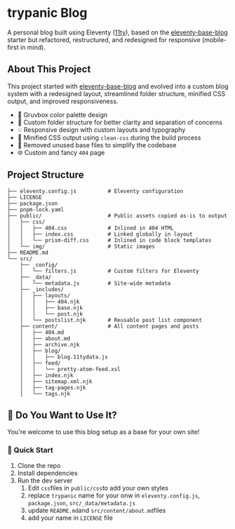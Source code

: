 # trypanic Blog

A personal blog built using Eleventy ([11ty](https://www.11ty.dev/)), based on the  [eleventy-base-blog](https://github.com/11ty/eleventy-base-blog) starter but refactored,  restructured, and redesigned for responsive (mobile-first in mind).

## About This Project

This project started with [eleventy-base-blog](https://github.com/11ty/eleventy-base-blog) and evolved into a custom blog system with a redesigned layout, streamlined folder structure, minified CSS output, and improved responsiveness.

- 🎨 Gruvbox color palette design
- 🔧 Custom folder structure for better clarity and separation of concerns
- 💡 Responsive design with custom layouts and typography
- 🧹 Minified CSS output using `clean-css` during the build process
- 🧼 Removed unused base files to simplify the codebase
- 🌐 Custom and fancy `404` page

## Project Structure

```
├── eleventy.config.js          # Eleventy configuration
├── LICENSE
├── package.json
├── pnpm-lock.yaml
├── public/                     # Public assets copied as-is to output
│   ├── css/
│   │   ├── 404.css             # Inlined in 404 HTML
│   │   ├── index.css           # Linked globally in layout
│   │   └── prism-diff.css      # Inlined in code block templates
│   └── img/                    # Static images
├── README.md
└── src/
    ├── _config/
    │   └── filters.js          # Custom filters for Eleventy
    ├── _data/
    │   └── metadata.js         # Site-wide metadata
    ├── _includes/
    │   ├── layouts/
    │   │   ├── 404.njk
    │   │   ├── base.njk
    │   │   └── post.njk
    │   └── postslist.njk       # Reusable post list component
    ├── content/                # All content pages and posts
    │   ├── 404.md
    │   ├── about.md
    │   ├── archive.njk
    │   ├── blog/
    │   │   ├── blog.11tydata.js
    │   ├── feed/
    │   │   └── pretty-atom-feed.xsl
    │   ├── index.njk
    │   ├── sitemap.xml.njk
    │   ├── tag-pages.njk
    │   └── tags.njk

```

## 🙋 Do You Want to Use It?

You're welcome to use this blog setup as a base for your own site!

### 🚀 Quick Start

1. Clone the repo
2. Install dependencies
3. Run the dev server
   1. Edit `css`files in `public/css`to add your own styles
   2. replace `trypanic` name for your onw in `eleventy.config.js`, `package.json`, `src/_data/metadata.js`
   3. update `README.md`and `src/content/about.md`files
   4. add your name in `LICENSE` file
